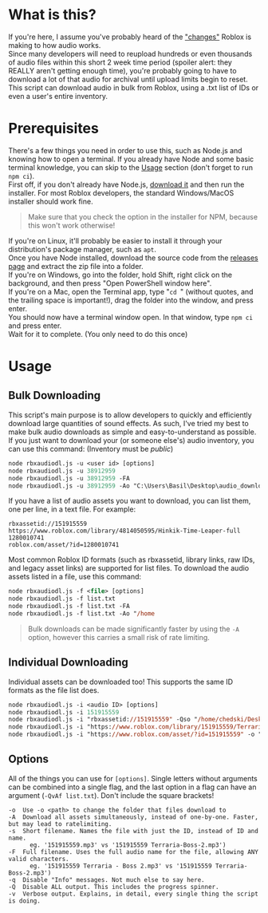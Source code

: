 # What is this?
If you're here, I assume you've probably heard of the ["changes"](https://devforum.roblox.com/t/action-needed-upcoming-changes-to-asset-privacy-for-audio/1701697) Roblox is making to how audio works.  
Since many developers will need to reupload hundreds or even thousands of audio files within this short 2 week time period (spoiler alert: they REALLY aren't getting enough time), you're probably going to have to download a lot of that audio for archival until upload limits begin to reset.  
This script can download audio in bulk from Roblox, using a .txt list of IDs or even a user's entire inventory.  
# Prerequisites
There's a few things you need in order to use this, such as Node.js and knowing how to open a terminal. If you already have Node and some basic terminal knowledge, you can skip to the [Usage](usage) section (don't forget to run `npm ci`).  
First off, if you don't already have Node.js, [download it](https://nodejs.org/en/download/) and then run the installer. For most Roblox developers, the standard Windows/MacOS installer should work fine.  
> Make sure that you check the option in the installer for NPM, because this won't work otherwise!

If you're on Linux, it'll probably be easier to install it through your distribution's package manager, such as `apt`.  
Once you have Node installed, download the source code from the [releases page](https://github.com/Chedski/rbxaudiodl/releases) and extract the zip file into a folder.  
If you're on Windows, go into the folder, hold Shift, right click on the background, and then press "Open PowerShell window here".  
If you're on a Mac, open the Terminal app, type "`cd `" (without quotes, and the trailing space is important!), drag the folder into the window, and press enter.  
You should now have a terminal window open. In that window, type `npm ci` and press enter.  
Wait for it to complete. (You only need to do this once)
# Usage
## Bulk Downloading
This script's main purpose is to allow developers to quickly and efficiently download large quantities of sound effects. As such, I've tried my best to make bulk audio downloads as simple and easy-to-understand as possible.  
If you just want to download your (or someone else's) audio inventory, you can use this command: (Inventory must be *public*)
```ps
node rbxaudiodl.js -u <user id> [options]
node rbxaudiodl.js -u 38912959
node rbxaudiodl.js -u 38912959 -FA
node rbxaudiodl.js -u 38912959 -Ao "C:\Users\Basil\Desktop\audio_download_example"
```
If you have a list of audio assets you want to download, you can list them, one per line, in a text file. For example:
```
rbxassetid://151915559
https://www.roblox.com/library/4814050595/Hinkik-Time-Leaper-full
1280010741
roblox.com/asset/?id=1280010741
```
Most common Roblox ID formats (such as rbxassetid, library links, raw IDs, and legacy asset links) are supported for list files. To download the audio assets listed in a file, use this command:
```ps
node rbxaudiodl.js -f <file> [options]
node rbxaudiodl.js -f list.txt
node rbxaudiodl.js -f list.txt -FA
node rbxaudiodl.js -f list.txt -Ao "/home
```
> Bulk downloads can be made significantly faster by using the `-A` option, however this carries a small risk of rate limiting.
## Individual Downloading
Individual assets can be downloaded too! This supports the same ID formats as the file list does.
```ps
node rbxaudiodl.js -i <audio ID> [options]
node rbxaudiodl.js -i 151915559
node rbxaudiodl.js -i "rbxassetid://151915559" -Qso "/home/chedski/Desktop/example_folder"
node rbxaudiodl.js -i "https://www.roblox.com/library/151915559/Terraria-Boss-2" -Fq
node rbxaudiodl.js -i "https://www.roblox.com/asset/?id=151915559" -o "C:\Storage\Audio"
```
## Options
All of the things you can use for `[options]`. Single letters without arguments can be combined into a single flag, and the last option in a flag can have an argument (`-QvAf list.txt`). Don't include the square brackets!
```
-o  Use -o <path> to change the folder that files download to
-A  Download all assets simultaneously, instead of one-by-one. Faster, but may lead to ratelimiting.
-s  Short filename. Names the file with just the ID, instead of ID and name.  
      eg. '151915559.mp3' vs '151915559 Terraria-Boss-2.mp3')
-F  Full filename. Uses the full audio name for the file, allowing ANY valid characters.
      eg. '151915559 Terraria - Boss 2.mp3' vs '151915559 Terraria-Boss-2.mp3')
-q  Disable "Info" messages. Not much else to say here.
-Q  Disable ALL output. This includes the progress spinner.
-v  Verbose output. Explains, in detail, every single thing the script is doing.